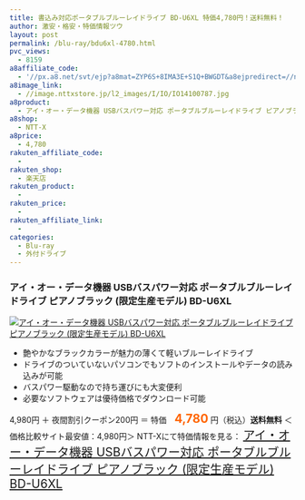 ```yaml
---
title: 書込み対応ポータブルブルーレイドライブ BD-U6XL 特価4,780円！送料無料！
author: 激安・格安・特価情報ツウ
layout: post
permalink: /blu-ray/bdu6xl-4780.html
pvc_views:
  - 8159
a8affiliate_code:
  - '//px.a8.net/svt/ejp?a8mat=ZYP6S+8IMA3E+S1Q+BWGDT&a8ejpredirect=//nttxstore.jp/_II_IO14100787'
a8image_link:
  - //image.nttxstore.jp/l2_images/I/IO/IO14100787.jpg
a8product:
  - アイ・オー・データ機器 USBバスパワー対応 ポータブルブルーレイドライブ ピアノブラック (限定生産モデル) BD-U6XL
a8shop:
  - NTT-X
a8price:
  - 4,780
rakuten_affiliate_code:
  -
rakuten_shop:
  - 楽天店
rakuten_product:
  -
rakuten_price:
  -
rakuten_affiliate_link:
  -
categories:
  - Blu-ray
  - 外付ドライブ
---
```

### アイ・オー・データ機器 USBバスパワー対応 ポータブルブルーレイドライブ ピアノブラック (限定生産モデル) BD-U6XL

<div class="img-bg2 img_L">
  <a title="アイ・オー・データ機器 USBバスパワー対応 ポータブルブルーレイドライブ ピアノブラック (限定生産モデル) BD-U6XL" href="//px.a8.net/svt/ejp?a8mat=ZYP6S+8IMA3E+S1Q+BWGDT&a8ejpredirect=//nttxstore.jp/_II_IO14100787" target="_blank"><img src="//i0.wp.com/image.nttxstore.jp/l2_images/I/IO/IO14100787.jpg?resize=120%2C120" border="0" alt="アイ・オー・データ機器 USBバスパワー対応 ポータブルブルーレイドライブ ピアノブラック (限定生産モデル) BD-U6XL" style="border: 0pt none;" data-recalc-dims="1" /></a>
</div>

<!--more-->

  * 艶やかなブラックカラーが魅力の薄くて軽いブルーレイドライブ
  * ドライブのついていないパソコンでもソフトのインストールやデータの読み込みが可能
  * バスパワー駆動なので持ち運びにも大変便利
  * 必要なソフトウェアは優待価格でダウンロード可能

4,980円 ＋ 夜間割引クーポン200円 ＝ 特価　<span style="color: #ff6600; font-size: 150%;"><strong>4,780</strong></span> 円（税込）**送料無料**
＜価格比較サイト最安値：4,980円＞
NTT-Xにて特価情報を見る： <span style="font-size: 150%;"><a href="//px.a8.net/svt/ejp?a8mat=ZYP6S+8IMA3E+S1Q+BWGDT&a8ejpredirect=//nttxstore.jp/_II_IO14100787" target="_blank">アイ・オー・データ機器 USBバスパワー対応 ポータブルブルーレイドライブ ピアノブラック (限定生産モデル) BD-U6XL</a></span>